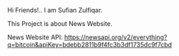 Hi Friends!..  I am Sufian Zulfiqar.

This Project is about News Website.

News Website API: https://newsapi.org/v2/everything?q=bitcoin&apiKey=bdebb2811b9f4fc3b3df1735dc9f7cbd

